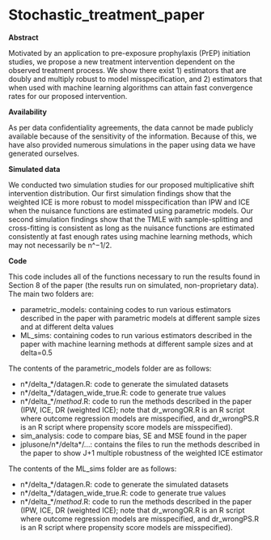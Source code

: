 # Stochastic_treatment_paper
 
**Abstract**

Motivated by an application to pre-exposure prophylaxis (PrEP) initiation studies, we propose a new treatment intervention dependent on the observed treatment process. We show there exist 1) estimators that are doubly and multiply robust to model misspecification, and 2) estimators that when used with machine learning algorithms can attain fast convergence rates for our proposed intervention.  

**Availability**

As per data confidentiality agreements, the data cannot be made publicly available because of the sensitivity of the information. Because of this, we have also provided numerous simulations in the paper using data we have generated ourselves. 

**Simulated data**

We conducted two simulation studies for our proposed multiplicative shift intervention distribution. Our first simulation findings show that the weighted ICE is more robust to model misspecification than IPW and ICE when the nuisance functions are estimated using parametric models. Our second simulation findings show that the TMLE with sample-splitting and cross-fitting is consistent as long as the nuisance functions are estimated consistently at fast enough rates using machine learning methods, which may not necessarily be n^−1/2. 

**Code**

This code includes all of the functions necessary to run the results found in Section 8 of the paper (the results run on simulated, non-proprietary data). The main two folders are:
- parametric_models: containing codes to run various estimators described in the paper with parametric models at different sample sizes and at different delta values
- ML_sims: containing codes to run various estimators described in the paper with machine learning methods at different sample sizes and at delta=0.5

The contents of the parametric_models folder are as follows:
- n*/delta_*/datagen.R: code to generate the simulated datasets
- n*/delta_*/datagen_wide_true.R: code to generate true values 
- n*/delta_*/*method*.R: code to run the methods described in the paper (IPW, ICE, DR (weighted ICE); note that dr_wrongOR.R is an R script where outcome regression models are misspecified, and dr_wrongPS.R is an R script where propensity score models are misspecified).
- sim_analysis: code to compare bias, SE and MSE found in the paper
- jplusone/n*/delta*/...: contains the files to run the methods described in the paper to show J+1 multiple robustness of the weighted ICE estimator

The contents of the ML_sims folder are as follows:
- n*/delta_*/datagen.R: code to generate the simulated datasets
- n*/delta_*/datagen_wide_true.R: code to generate true values 
- n*/delta_*/*method*.R: code to run the methods described in the paper (IPW, ICE, DR (weighted ICE); note that dr_wrongOR.R is an R script where outcome regression models are misspecified, and dr_wrongPS.R is an R script where propensity score models are misspecified).

